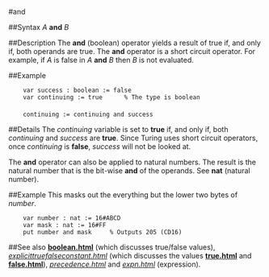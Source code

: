
#and

##Syntax
_A_ **and** _B_


##Description
The **and** (boolean) operator yields a result of true if, and only if, both operands are true. The **and** operator is a short circuit operator. For example, if _A_ is false in _A_ **and** _B_ then _B_ is not evaluated.


##Example


        var success : boolean := false
        var continuing := true      % The type is boolean
        
        continuing := continuing and success
##Details
The _continuing_ variable is set to **true** if, and only if, both _continuing_ and _success_ are **true**. Since Turing uses short circuit operators, once _continuing_ is **false**, _success_ will not be looked at.

The **and** operator can also be applied to natural numbers. The result is the natural number that is the bit-wise **and** of the operands. See **nat** (natural number).


##Example
This masks out the everything but the lower two bytes of _number_.

        var number : nat := 16#ABCD
        var mask : nat := 16#FF
        put number and mask     % Outputs 205 (CD16)
##See also
**[boolean.html](boolean)** (which discusses true/false values), _[explicittruefalseconstant.html](explicitTrueFalseConstant)_ (which discusses the values **[true.html](true)** and **[false.html](false)**), _[precedence.html](precedence)_ and _[expn.html](expn)_ (expression).

